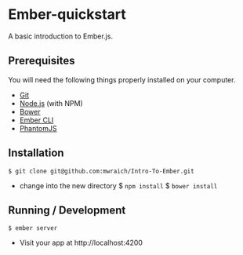 # Ember-quickstart

A basic introduction to Ember.js. 

## Prerequisites

You will need the following things properly installed on your computer.

* [Git](http://git-scm.com/)
* [Node.js](http://nodejs.org/) (with NPM)
* [Bower](http://bower.io/)
* [Ember CLI](http://ember-cli.com/)
* [PhantomJS](http://phantomjs.org/)

## Installation

    $ git clone git@github.com:mwraich/Intro-To-Ember.git
* change into the new directory
    $ `npm install`
    $ `bower install`

## Running / Development

    $ ember server
* Visit your app at http://localhost:4200
